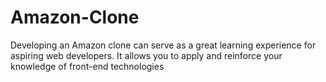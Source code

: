 # Amazon-Clone
Developing an Amazon clone can serve as a great learning experience for aspiring web developers. It allows you to apply and reinforce your knowledge of front-end technologies

